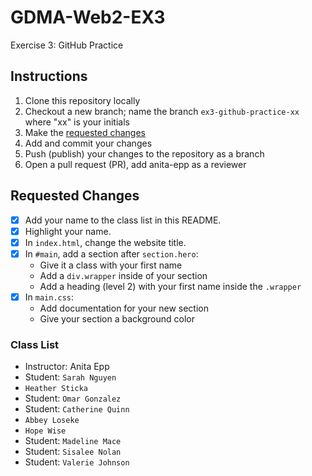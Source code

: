 # GDMA-Web2-EX3
Exercise 3: GitHub Practice

## Instructions
1. Clone this repository locally
2. Checkout a new branch; name the branch `ex3-github-practice-xx` where "xx" is your initials
3. Make the [requested changes](#requested-changes)
4. Add and commit your changes
5. Push (publish) your changes to the repository as a branch
6. Open a pull request (PR), add anita-epp as a reviewer

## Requested Changes
- [X] Add your name to the class list in this README.
- [X] Highlight your name.
- [X] In `index.html`, change the website title.
- [X] In `#main`, add a section after `section.hero`:
   - Give it a class with your first name
   - Add a `div.wrapper` inside of your section
   - Add a heading (level 2) with your first name inside the `.wrapper`
- [X] In `main.css`:
   - Add documentation for your new section
   - Give your section a background color

### Class List
- Instructor: Anita Epp
- Student: `Sarah Nguyen`
- `Heather Sticka`
- Student: `Omar Gonzalez`
- Student: `Catherine Quinn`
- `Abbey Loseke`
- `Hope Wise`
- Student: `Madeline Mace`
- Student: `Sisalee Nolan`
- Student: `Valerie Johnson`
